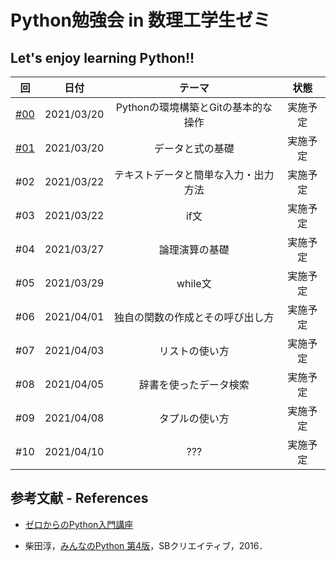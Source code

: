 # Python勉強会 in 数理工学生ゼミ

## Let's enjoy learning Python!!

|回|日付|テーマ|状態|
| :---: | :---: | :---: | :---: |
|[#00](https://github.com/fumiyanll23/PythonLearning/tree/main/00)|2021/03/20|Pythonの環境構築とGitの基本的な操作|実施予定|
|[#01](https://github.com/fumiyanll23/PythonLearning/tree/main/01)|2021/03/20|データと式の基礎|実施予定|
|#02|2021/03/22|テキストデータと簡単な入力・出力方法|実施予定|
|#03|2021/03/22|if文|実施予定|
|#04|2021/03/27|論理演算の基礎|実施予定|
|#05|2021/03/29|while文|実施予定|
|#06|2021/04/01|独自の関数の作成とその呼び出し方|実施予定|
|#07|2021/04/03|リストの使い方|実施予定|
|#08|2021/04/05|辞書を使ったデータ検索|実施予定|
|#09|2021/04/08|タプルの使い方|実施予定|
|#10|2021/04/10|???|実施予定|

## 参考文献 - References

- [ゼロからのPython入門講座](https://www.python.jp/train/index.html)

- 柴田淳，[みんなのPython 第4版](https://www.amazon.co.jp/%E3%81%BF%E3%82%93%E3%81%AA%E3%81%AEPython-%E7%AC%AC4%E7%89%88-%E6%9F%B4%E7%94%B0-%E6%B7%B3/dp/479738946X)，SBクリエイティブ，2016．
